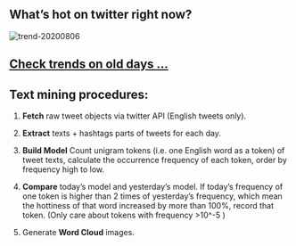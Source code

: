 ## What’s hot on twitter right now?

![trend-20200806][wordcloud]

[wordcloud]: https://raw.githubusercontent.com/xdqc/tweet-trend-everyday/master/word-cloud/trend-20200806.png?token=AF5V4P7ADR6KQBZ4CEDTNIK6AXRMU "trend-20200806"

## [Check trends on old days ...](https://github.com/xdqc/tweet-trend-everyday/tree/master/word-cloud)

## Text mining procedures:

1. **Fetch** raw tweet objects via twitter API (English tweets only).

2. **Extract** texts + hashtags parts of tweets for each day.

3. **Build Model** Count unigram tokens (i.e. one English word as a token) of tweet texts, calculate the occurrence frequency of each token, order by frequency high to low.

4. **Compare** today’s model and yesterday’s model. If today’s frequency of one token is higher than 2 times of yesterday’s frequency, which mean the hottiness of that word increased by more than 100%, record that token. (Only care about tokens with frequency >10^-5 )

5. Generate **Word Cloud** images.

